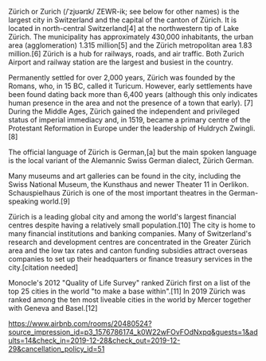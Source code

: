 Zürich or Zurich (/ˈzjʊərɪk/ ZEWR-ik; see below for other names) is the largest city in Switzerland and the capital of the canton of Zürich. It is located in north-central Switzerland[4] at the northwestern tip of Lake Zürich. The municipality has approximately 430,000 inhabitants, the urban area (agglomeration) 1.315 million[5] and the Zürich metropolitan area 1.83 million.[6] Zürich is a hub for railways, roads, and air traffic. Both Zurich Airport and railway station are the largest and busiest in the country.

Permanently settled for over 2,000 years, Zürich was founded by the Romans, who, in 15 BC, called it Turicum. However, early settlements have been found dating back more than 6,400 years (although this only indicates human presence in the area and not the presence of a town that early). [7] During the Middle Ages, Zürich gained the independent and privileged status of imperial immediacy and, in 1519, became a primary centre of the Protestant Reformation in Europe under the leadership of Huldrych Zwingli.[8]

The official language of Zürich is German,[a] but the main spoken language is the local variant of the Alemannic Swiss German dialect, Zürich German.

Many museums and art galleries can be found in the city, including the Swiss National Museum, the Kunsthaus and newer Theater 11 in Oerlikon. Schauspielhaus Zürich is one of the most important theatres in the German-speaking world.[9]

Zürich is a leading global city and among the world's largest financial centres despite having a relatively small population.[10] The city is home to many financial institutions and banking companies. Many of Switzerland's research and development centres are concentrated in the Greater Zürich area and the low tax rates and canton funding subsidies attract overseas companies to set up their headquarters or finance treasury services in the city.[citation needed]

Monocle's 2012 "Quality of Life Survey" ranked Zürich first on a list of the top 25 cities in the world "to make a base within".[11] In 2019 Zürich was ranked among the ten most liveable cities in the world by Mercer together with Geneva and Basel.[12]

https://www.airbnb.com/rooms/20480524?source_impression_id=p3_1576786174_k0W22wFOvFOdNxpq&guests=1&adults=14&check_in=2019-12-28&check_out=2019-12-29&cancellation_policy_id=51
